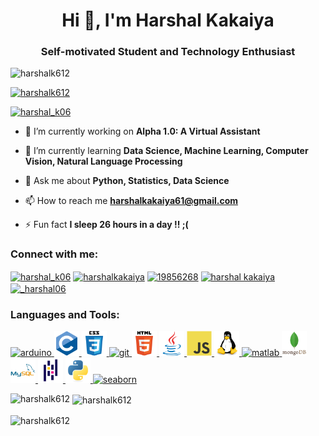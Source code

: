 <h1 align="center">Hi 👋, I'm Harshal Kakaiya</h1>
<h3 align="center">Self-motivated Student and Technology Enthusiast</h3>

<p align="left"> <img src="https://komarev.com/ghpvc/?username=harshalk612&label=Profile%20views&color=0e75b6&style=flat" alt="harshalk612" /> </p>

<p align="left"> <a href="https://github.com/ryo-ma/github-profile-trophy"><img src="https://github-profile-trophy.vercel.app/?username=harshalk612" alt="harshalk612" /></a> </p>

<p align="left"> <a href="https://twitter.com/harshal_k06" target="blank"><img src="https://img.shields.io/twitter/follow/harshal_k06?logo=twitter&style=for-the-badge" alt="harshal_k06" /></a> </p>

- 🔭 I’m currently working on **Alpha 1.0: A Virtual Assistant**

- 🌱 I’m currently learning **Data Science, Machine Learning, Computer Vision, Natural Language Processing**

- 💬 Ask me about **Python, Statistics, Data Science**

- 📫 How to reach me **harshalkakaiya61@gmail.com**

- ⚡ Fun fact **I sleep 26 hours in a day !! ;(**

<h3 align="left">Connect with me:</h3>
<p align="left">
<a href="https://twitter.com/harshal_k06" target="blank"><img align="center" src="https://raw.githubusercontent.com/rahuldkjain/github-profile-readme-generator/master/src/images/icons/Social/twitter.svg" alt="harshal_k06" height="30" width="40" /></a>
<a href="https://linkedin.com/in/harshalkakaiya" target="blank"><img align="center" src="https://raw.githubusercontent.com/rahuldkjain/github-profile-readme-generator/master/src/images/icons/Social/linked-in-alt.svg" alt="harshalkakaiya" height="30" width="40" /></a>
<a href="https://stackoverflow.com/users/19856268" target="blank"><img align="center" src="https://raw.githubusercontent.com/rahuldkjain/github-profile-readme-generator/master/src/images/icons/Social/stack-overflow.svg" alt="19856268" height="30" width="40" /></a>
<a href="https://fb.com/harshal kakaiya" target="blank"><img align="center" src="https://raw.githubusercontent.com/rahuldkjain/github-profile-readme-generator/master/src/images/icons/Social/facebook.svg" alt="harshal kakaiya" height="30" width="40" /></a>
<a href="https://instagram.com/_harshal06" target="blank"><img align="center" src="https://raw.githubusercontent.com/rahuldkjain/github-profile-readme-generator/master/src/images/icons/Social/instagram.svg" alt="_harshal06" height="30" width="40" /></a>
</p>

<h3 align="left">Languages and Tools:</h3>
<p align="left"> <a href="https://www.arduino.cc/" target="_blank" rel="noreferrer"> <img src="https://cdn.worldvectorlogo.com/logos/arduino-1.svg" alt="arduino" width="40" height="40"/> </a> <a href="https://www.cprogramming.com/" target="_blank" rel="noreferrer"> <img src="https://raw.githubusercontent.com/devicons/devicon/master/icons/c/c-original.svg" alt="c" width="40" height="40"/> </a> <a href="https://www.w3schools.com/css/" target="_blank" rel="noreferrer"> <img src="https://raw.githubusercontent.com/devicons/devicon/master/icons/css3/css3-original-wordmark.svg" alt="css3" width="40" height="40"/> </a> <a href="https://git-scm.com/" target="_blank" rel="noreferrer"> <img src="https://www.vectorlogo.zone/logos/git-scm/git-scm-icon.svg" alt="git" width="40" height="40"/> </a> <a href="https://www.w3.org/html/" target="_blank" rel="noreferrer"> <img src="https://raw.githubusercontent.com/devicons/devicon/master/icons/html5/html5-original-wordmark.svg" alt="html5" width="40" height="40"/> </a> <a href="https://www.java.com" target="_blank" rel="noreferrer"> <img src="https://raw.githubusercontent.com/devicons/devicon/master/icons/java/java-original.svg" alt="java" width="40" height="40"/> </a> <a href="https://developer.mozilla.org/en-US/docs/Web/JavaScript" target="_blank" rel="noreferrer"> <img src="https://raw.githubusercontent.com/devicons/devicon/master/icons/javascript/javascript-original.svg" alt="javascript" width="40" height="40"/> </a> <a href="https://www.linux.org/" target="_blank" rel="noreferrer"> <img src="https://raw.githubusercontent.com/devicons/devicon/master/icons/linux/linux-original.svg" alt="linux" width="40" height="40"/> </a> <a href="https://www.mathworks.com/" target="_blank" rel="noreferrer"> <img src="https://upload.wikimedia.org/wikipedia/commons/2/21/Matlab_Logo.png" alt="matlab" width="40" height="40"/> </a> <a href="https://www.mongodb.com/" target="_blank" rel="noreferrer"> <img src="https://raw.githubusercontent.com/devicons/devicon/master/icons/mongodb/mongodb-original-wordmark.svg" alt="mongodb" width="40" height="40"/> </a> <a href="https://www.mysql.com/" target="_blank" rel="noreferrer"> <img src="https://raw.githubusercontent.com/devicons/devicon/master/icons/mysql/mysql-original-wordmark.svg" alt="mysql" width="40" height="40"/> </a> <a href="https://pandas.pydata.org/" target="_blank" rel="noreferrer"> <img src="https://raw.githubusercontent.com/devicons/devicon/2ae2a900d2f041da66e950e4d48052658d850630/icons/pandas/pandas-original.svg" alt="pandas" width="40" height="40"/> </a> <a href="https://www.python.org" target="_blank" rel="noreferrer"> <img src="https://raw.githubusercontent.com/devicons/devicon/master/icons/python/python-original.svg" alt="python" width="40" height="40"/> </a> <a href="https://seaborn.pydata.org/" target="_blank" rel="noreferrer"> <img src="https://seaborn.pydata.org/_images/logo-mark-lightbg.svg" alt="seaborn" width="40" height="40"/> </a> </p>

<p><img align="left" src="https://github-readme-stats.vercel.app/api/top-langs?username=harshalk612&show_icons=true&locale=en&layout=compact" alt="harshalk612" /></p>

<p>&nbsp;<img align="center" src="https://github-readme-stats.vercel.app/api?username=harshalk612&show_icons=true&locale=en" alt="harshalk612" /></p>

<p><img align="center" src="https://github-readme-streak-stats.herokuapp.com/?user=harshalk612&" alt="harshalk612" /></p>
